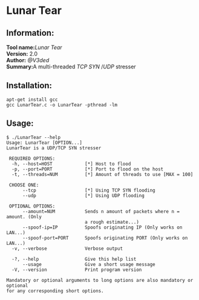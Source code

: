 # Lunar Tear


## Information:
<b>Tool name:</b><i>Lunar Tear</i><br>
<b>Version:</b> 2.0 <br>
<b>Author:</b> <i>@V3ded</i><br>
<b>Summary:</b>A multi-threaded <i>TCP SYN </i>/<i>UDP</i> stresser<br>

## Installation:
`apt-get install gcc`<br> 
`gcc LunarTear.c -o LunarTear -pthread -lm`

## Usage:
```console
$ ./LunarTear --help
Usage: LunarTear [OPTION...]
LunarTear is a UDP/TCP SYN stresser

 REQUIRED OPTIONS:
  -h, --host=HOST            [*] Host to flood
  -p, --port=PORT            [*] Port to flood on the host
  -t, --threads=NUM          [*] Amount of threads to use [MAX = 100]

 CHOOSE ONE:
      --tcp                  [*] Using TCP SYN flooding
      --udp                  [*] Using UDP flooding

 OPTIONAL OPTIONS:
      --amount=NUM           Sends n amount of packets where n = amount. (Only
                             a rough estimate...)
      --spoof-ip=IP          Spoofs originating IP (Only works on LAN...)
      --spoof-port=PORT      Spoofs originating PORT (Only works on LAN...)
  -v, --verbose              Verbose output

  -?, --help                 Give this help list
      --usage                Give a short usage message
  -V, --version              Print program version

Mandatory or optional arguments to long options are also mandatory or optional
for any corresponding short options.
```
